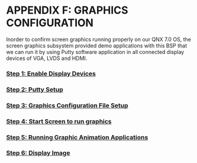 # APPENDIX F: GRAPHICS CONFIGURATION

Inorder to confirm screen graphics running properly on our QNX 7.0 OS, the screen graphics subsystem provided demo applications with this BSP that we can run it by using Putty software application in all connected display devices of VGA, LVDS and HDMI.

### [**Step 1: Enable Display Devices**](step-1-enable-display-devices.md)

### [**Step 2: Putty Setup**](step-2-putty-setup.md)

### [Step 3: Graphics Configuration File Setup](step-3-graphics-configuration-file-setup.md)

### [Step 4: Start Screen to run graphics](step-4-start-screen-to-run-graphics.md)

### [Step 5: Running Graphic Animation Applications](step-5-running-graphic-animation-applications/)

### [**Step 6: Display Image**](step-6-image-resolution.md)
